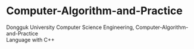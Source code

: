 # Computer-Algorithm-and-Practice
Dongguk University Computer Science Engineering, Computer-Algorithm-and-Practice <br>
Language with C++
